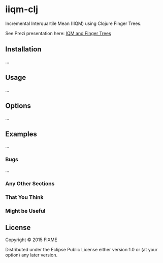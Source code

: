 # iiqm-clj

Incremental Interquartile Mean (IIQM) using Clojure Finger Trees.

See Prezi presentation here: [IQM and Finger Trees](http://prezi.com/we05zikpc_bj/?utm_campaign=share&utm_medium=copy)

## Installation

...

## Usage

...

## Options

...

## Examples

...

### Bugs

...

### Any Other Sections
### That You Think
### Might be Useful

## License

Copyright © 2015 FIXME

Distributed under the Eclipse Public License either version 1.0 or (at
your option) any later version.
